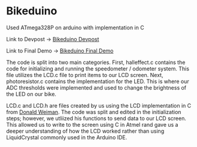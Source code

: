 # Bikeduino

Used ATmega328P on arduino with implementation in C

Link to Devpost -> [Bikeduino Devpost](https://devpost.com/software/bikeduino?ref_content=my-projects-tab&ref_feature=my_projects)

Link to Final Demo -> [Bikeduino Final Demo](https://youtu.be/XtnqrxLER8M)

The code is split into two main categories. First, halleffect.c contains the code for initializing and running the speedometer / odometer system. This file utilizes the LCD.c file to print items to our LCD screen. Next, photoresistor.c contains the implementation for the LED. This is where our ADC thresholds were implemented and used to change the brightness of the LED on our bike.

LCD.c and LCD.h are files created by us using the LCD implementation in C from [Donald Weiman](http://web.alfredstate.edu/faculty/weimandn/programming/lcd/ATmega328/LCD_code_gcc_8d.html). The code was split and edited in the initialization steps; however, we utliized his functions to send data to our LCD screen. This allowed us to write to the screen using C in Atmel rand gave us a deeper understanding of how the LCD worked rather than using LiquidCrystal commonly used in the Arduino IDE.
